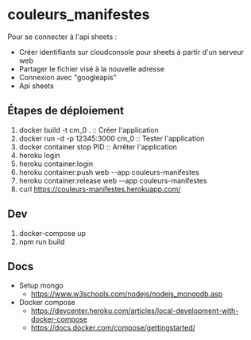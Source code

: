 # couleurs_manifestes
Pour se connecter à l'api sheets :
* Créer identifiants sur cloudconsole pour sheets à partir d'un serveur web
* Partager le fichier visé à la nouvelle adresse
* Connexion avec "googleapis"
* Api sheets

## Étapes de déploiement
1. docker build -t cm_0 . :: Créer l'application
2. docker run -d -p 12345:3000 cm_0 :: Tester l'application
3. docker container stop PID :: Arrêter l'application
4. heroku login
5. heroku container:login
6. heroku container:push web --app couleurs-manifestes
7. heroku container:release web --app couleurs-manifestes
8. curl https://couleurs-manifestes.herokuapp.com/

## Dev
1. docker-compose up
2. npm run build

## Docs
* Setup mongo
  * https://www.w3schools.com/nodejs/nodejs_mongodb.asp
* Docker compose
  * https://devcenter.heroku.com/articles/local-development-with-docker-compose
  * https://docs.docker.com/compose/gettingstarted/

